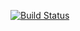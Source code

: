 [![Build Status](https://app.travis-ci.com/sanelesiyabonga13/bootcamp-terminal-tests.svg?branch=gh-pages)](https://app.travis-ci.com/sanelesiyabonga13/bootcamp-terminal-tests)